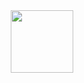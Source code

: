 <div id="header" align="center">
  <img src="https://media.giphy.com/media/v1.Y2lkPTc5MGI3NjExdnpsajlhZWcwYnFsODEwdG5wdTk5aGl4c254Z3gzYmM2eXE5bm10NSZlcD12MV9pbnRlcm5hbF9naWZfYnlfaWQmY3Q9Zw/3oKIPnAiaMCws8nOsE/giphy.gif" width="100"/>
</div>
